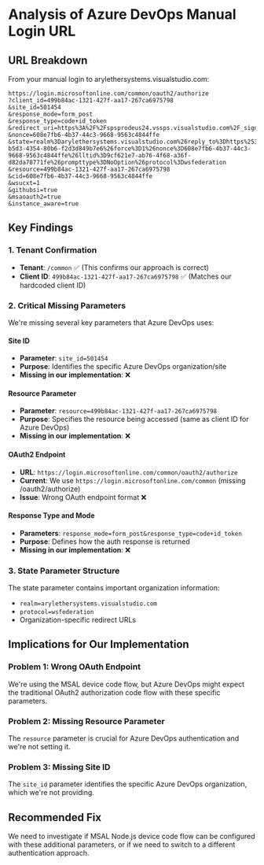 # Analysis of Azure DevOps Manual Login URL

## URL Breakdown

From your manual login to arylethersystems.visualstudio.com:

```
https://login.microsoftonline.com/common/oauth2/authorize
?client_id=499b84ac-1321-427f-aa17-267ca6975798
&site_id=501454
&response_mode=form_post
&response_type=code+id_token
&redirect_uri=https%3A%2F%2Fspsprodeus24.vssps.visualstudio.com%2F_signedin
&nonce=608e7fb6-4b37-44c3-9668-9563c4844ffe
&state=realm%3Darylethersystems.visualstudio.com%26reply_to%3Dhttps%253A%252F%252Farylethersystems.visualstudio.com%252F_signedin%253Frealm%253Darylethersystems.visualstudio.com%2526protocol%253Dwsfederation%2526reply_to%253Dhttps%25253A%25252F%25252Farylethersystems.visualstudio.com%25252FDeveloping%25252520Azure%25252520Solutions%26ht%3D2%26hid%3D67264990-b5d3-4354-80b6-f2d3d849b7e6%26force%3D1%26nonce%3D608e7fb6-4b37-44c3-9668-9563c4844ffe%26lltid%3D9cf621e7-ab76-4f68-a36f-d82da78771fe%26prompttype%3DNoOption%26protocol%3Dwsfederation
&resource=499b84ac-1321-427f-aa17-267ca6975798
&cid=608e7fb6-4b37-44c3-9668-9563c4844ffe
&wsucxt=1
&githubsi=true
&msaoauth2=true
&instance_aware=true
```

## Key Findings

### 1. Tenant Confirmation
- **Tenant**: `/common` ✅ (This confirms our approach is correct)
- **Client ID**: `499b84ac-1321-427f-aa17-267ca6975798` ✅ (Matches our hardcoded client ID)

### 2. Critical Missing Parameters
We're missing several key parameters that Azure DevOps uses:

#### Site ID
- **Parameter**: `site_id=501454`
- **Purpose**: Identifies the specific Azure DevOps organization/site
- **Missing in our implementation**: ❌

#### Resource Parameter
- **Parameter**: `resource=499b84ac-1321-427f-aa17-267ca6975798`
- **Purpose**: Specifies the resource being accessed (same as client ID for Azure DevOps)
- **Missing in our implementation**: ❌

#### OAuth2 Endpoint
- **URL**: `https://login.microsoftonline.com/common/oauth2/authorize`
- **Current**: We use `https://login.microsoftonline.com/common` (missing /oauth2/authorize)
- **Issue**: Wrong OAuth endpoint format ❌

#### Response Type and Mode
- **Parameters**: `response_mode=form_post&response_type=code+id_token`
- **Purpose**: Defines how the auth response is returned
- **Missing in our implementation**: ❌

### 3. State Parameter Structure
The state parameter contains important organization information:
- `realm=arylethersystems.visualstudio.com`
- `protocol=wsfederation`
- Organization-specific redirect URLs

## Implications for Our Implementation

### Problem 1: Wrong OAuth Endpoint
We're using the MSAL device code flow, but Azure DevOps might expect the traditional OAuth2 authorization code flow with these specific parameters.

### Problem 2: Missing Resource Parameter
The `resource` parameter is crucial for Azure DevOps authentication and we're not setting it.

### Problem 3: Missing Site ID
The `site_id` parameter identifies the specific Azure DevOps organization, which we're not providing.

## Recommended Fix

We need to investigate if MSAL Node.js device code flow can be configured with these additional parameters, or if we need to switch to a different authentication approach.